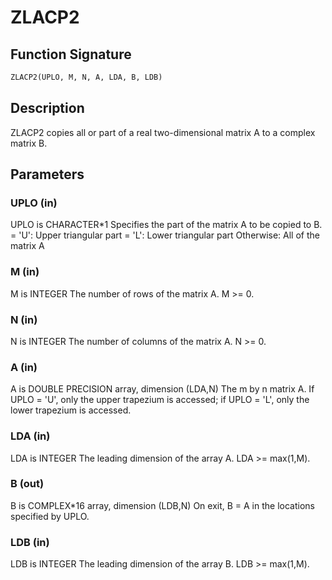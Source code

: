 # ZLACP2

## Function Signature

```fortran
ZLACP2(UPLO, M, N, A, LDA, B, LDB)
```

## Description


 ZLACP2 copies all or part of a real two-dimensional matrix A to a
 complex matrix B.

## Parameters

### UPLO (in)

UPLO is CHARACTER*1 Specifies the part of the matrix A to be copied to B. = 'U': Upper triangular part = 'L': Lower triangular part Otherwise: All of the matrix A

### M (in)

M is INTEGER The number of rows of the matrix A. M >= 0.

### N (in)

N is INTEGER The number of columns of the matrix A. N >= 0.

### A (in)

A is DOUBLE PRECISION array, dimension (LDA,N) The m by n matrix A. If UPLO = 'U', only the upper trapezium is accessed; if UPLO = 'L', only the lower trapezium is accessed.

### LDA (in)

LDA is INTEGER The leading dimension of the array A. LDA >= max(1,M).

### B (out)

B is COMPLEX*16 array, dimension (LDB,N) On exit, B = A in the locations specified by UPLO.

### LDB (in)

LDB is INTEGER The leading dimension of the array B. LDB >= max(1,M).

